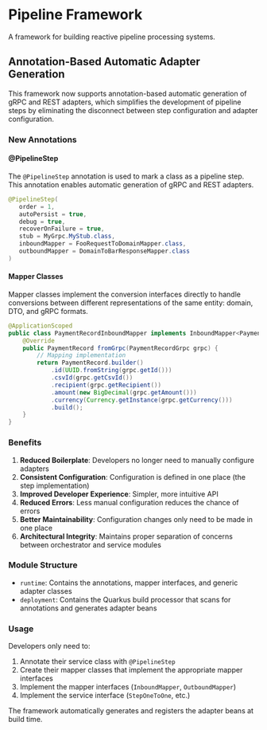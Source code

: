 # Pipeline Framework

A framework for building reactive pipeline processing systems.

## Annotation-Based Automatic Adapter Generation

This framework now supports annotation-based automatic generation of gRPC and REST adapters, which simplifies the development of pipeline steps by eliminating the disconnect between step configuration and adapter configuration.

### New Annotations

#### @PipelineStep

The `@PipelineStep` annotation is used to mark a class as a pipeline step. This annotation enables automatic generation of gRPC and REST adapters.

```java
@PipelineStep(
   order = 1,
   autoPersist = true,
   debug = true,
   recoverOnFailure = true,
   stub = MyGrpc.MyStub.class,
   inboundMapper = FooRequestToDomainMapper.class,
   outboundMapper = DomainToBarResponseMapper.class
)
```

#### Mapper Classes

Mapper classes implement the conversion interfaces directly to handle conversions between different representations of the same entity: domain, DTO, and gRPC formats.

```java
@ApplicationScoped
public class PaymentRecordInboundMapper implements InboundMapper<PaymentRecordGrpc, PaymentRecord> {
    @Override
    public PaymentRecord fromGrpc(PaymentRecordGrpc grpc) {
        // Mapping implementation
        return PaymentRecord.builder()
            .id(UUID.fromString(grpc.getId()))
            .csvId(grpc.getCsvId())
            .recipient(grpc.getRecipient())
            .amount(new BigDecimal(grpc.getAmount()))
            .currency(Currency.getInstance(grpc.getCurrency()))
            .build();
    }
}
```

### Benefits

1. **Reduced Boilerplate**: Developers no longer need to manually configure adapters
2. **Consistent Configuration**: Configuration is defined in one place (the step implementation)
3. **Improved Developer Experience**: Simpler, more intuitive API
4. **Reduced Errors**: Less manual configuration reduces the chance of errors
5. **Better Maintainability**: Configuration changes only need to be made in one place
6. **Architectural Integrity**: Maintains proper separation of concerns between orchestrator and service modules

### Module Structure

- `runtime`: Contains the annotations, mapper interfaces, and generic adapter classes
- `deployment`: Contains the Quarkus build processor that scans for annotations and generates adapter beans

### Usage

Developers only need to:

1. Annotate their service class with `@PipelineStep`
2. Create their mapper classes that implement the appropriate mapper interfaces
3. Implement the mapper interfaces (`InboundMapper`, `OutboundMapper`)
4. Implement the service interface (`StepOneToOne`, etc.)

The framework automatically generates and registers the adapter beans at build time.